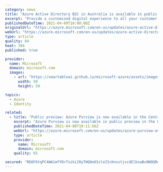 ```yaml
---
category: news
title: "Azure Active Directory B2C in Australia is available in public preview"
excerpt: "Provide a customized digital experience to all your customer and consumers with Azure Active Directory B2C now in public preview in Australia."
publishedDateTime: 2021-04-09T16:00:00Z
originalUrl: "https://azure.microsoft.com/en-us/updates/azure-active-directory-b2c-in-australia-is-available-in-public-preview-2/"
webUrl: "https://azure.microsoft.com/en-us/updates/azure-active-directory-b2c-in-australia-is-available-in-public-preview-2/"
type: article
quality: 84
heat: 104
published: true

provider:
  name: Microsoft
  domain: microsoft.com
  images:
    - url: "https://smartableai.github.io/microsoft-azure/assets/images/organizations/microsoft.com-50x50.jpg"
      width: 50
      height: 50

topics:
  - Azure
  - Identity

related:
  - title: "Public preview: Azure Purview is now available in the Central India region"
    excerpt: "Azure Purview is now available in public preview in the Central India region. You can now provision Azure Purview accounts in these regions as a public preview offering. "
    publishedDateTime: 2021-04-08T19:11:56Z
    webUrl: "https://azure.microsoft.com/en-us/updates/azure-purview-available-in-public-preview-in-central-india/"
    type: article
    provider:
      name: Microsoft
      domain: microsoft.com
    quality: 65

secured: "RD6F6tqPC4WA1mfYD+Tsiki1RyTHQ8e65zleI5cKnsstjvcdElbswBu9NOQRm/QMPTGa6ZPrpzZ4J6dsPopwglrHW9luj1q2ZmBipymD+TrdQ3deeTjHWSpvype3BTqDiBngvoCLnEO22YDjnj0AqCAwFGJPGfegFnYJq10piYzYJ19nva5QVQs2mxqdhuRrj46/+TGEzCP0/9yUVRXP+hHOGOwBiQsMpGkHsPmfN9//3tDol4DU61rtEsmlA3lz8LSalHR2hQa1SlhLyl1gCWmGLolLoXDJA8wcPBHmF0Fscr2p4d48/xtV0CUNKlgwl1rZfbeu5G0S9YM1F/ATOplh0UA0DN+fuQFTROHINzg=;HvWp7sGrifVqdB4r3rNw2g=="
---
```


